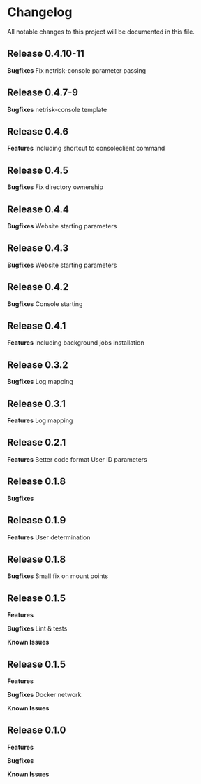 # Changelog

All notable changes to this project will be documented in this file.

## Release 0.4.10-11

**Bugfixes**
Fix netrisk-console parameter passing

## Release 0.4.7-9

**Bugfixes**
netrisk-console template

## Release 0.4.6

**Features**
Including shortcut to consoleclient command

## Release 0.4.5

**Bugfixes**
Fix directory ownership

## Release 0.4.4

**Bugfixes**
Website starting parameters

## Release 0.4.3

**Bugfixes**
Website starting parameters


## Release 0.4.2

**Bugfixes**
Console starting 


## Release 0.4.1

**Features**
Including background jobs installation


## Release 0.3.2

**Bugfixes**
Log mapping

## Release 0.3.1

**Features**
Log mapping


## Release 0.2.1

**Features**
Better code format
User ID parameters

## Release 0.1.8

**Bugfixes**

## Release 0.1.9

**Features**
User determination

## Release 0.1.8

**Bugfixes**
Small fix on mount points


## Release 0.1.5

**Features**

**Bugfixes**
Lint & tests

**Known Issues**

## Release 0.1.5

**Features**

**Bugfixes**
Docker network

**Known Issues**


## Release 0.1.0

**Features**

**Bugfixes**

**Known Issues**
